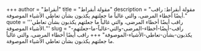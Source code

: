 +++
author = "أبقراط"
title = "مقولة أبقراط"
description = "مقولة أبقراط: راقب أيضًا أخطاء المرضى، والتي غالباً ما جعلتهم يكذبون بشأن تعاطي الأشياء الموصوفة."
quote = '''راقب أيضًا أخطاء المرضى، والتي غالباً ما جعلتهم يكذبون بشأن تعاطي الأشياء الموصوفة.'''
slug = "راقب-أيضًا-أخطاء-المرضى-والتي-غالباً-ما-جعلتهم-يكذبون-بشأن-تعاطي-الأشياء-الموصوفة"
+++
راقب أيضًا أخطاء المرضى، والتي غالباً ما جعلتهم يكذبون بشأن تعاطي الأشياء الموصوفة.
